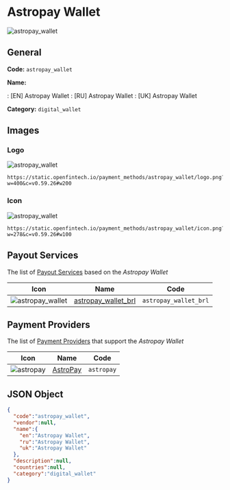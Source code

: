 
# Astropay Wallet 
![astropay_wallet](https://static.openfintech.io/payment_methods/astropay_wallet/logo.png?w=400&c=v0.59.26#w200)  

## General 
**Code:** `astropay_wallet` 
 
**Name:** 
 
:	[EN] Astropay Wallet 
:	[RU] Astropay Wallet 
:	[UK] Astropay Wallet 
 
**Category:** `digital_wallet` 
 

## Images 

### Logo 
![astropay_wallet](https://static.openfintech.io/payment_methods/astropay_wallet/logo.png?w=400&c=v0.59.26#w200)  

```
https://static.openfintech.io/payment_methods/astropay_wallet/logo.png?w=400&c=v0.59.26#w200
```  

### Icon 
![astropay_wallet](https://static.openfintech.io/payment_methods/astropay_wallet/icon.png?w=278&c=v0.59.26#w100)  

```
https://static.openfintech.io/payment_methods/astropay_wallet/icon.png?w=278&c=v0.59.26#w100
```  

## Payout Services 
 
The list of [Payout Services](/payout-services/) based on the _Astropay Wallet_ 

|Icon|Name|Code| 
|:---:|:---:|:---:| 
|![astropay_wallet](https://static.openfintech.io/payout_methods/astropay_wallet/icon.png?w=278&c=v0.59.26#w40) |[astropay_wallet_brl](/payout-services/astropay_wallet_brl/)|`astropay_wallet_brl`| 
 

## Payment Providers 
 
The list of [Payment Providers](/payment-providers/) that support the _Astropay Wallet_ 

|Icon|Name|Code| 
|:---:|:---:|:---:| 
|![astropay](https://static.openfintech.io/payment_providers/astropay/icon.png?w=278&c=v0.59.26#w100) |[AstroPay](/payment-providers/astropay/)|`astropay`| 
 

## JSON Object 

```json
{
  "code":"astropay_wallet",
  "vendor":null,
  "name":{
    "en":"Astropay Wallet",
    "ru":"Astropay Wallet",
    "uk":"Astropay Wallet"
  },
  "description":null,
  "countries":null,
  "category":"digital_wallet"
}
```  
